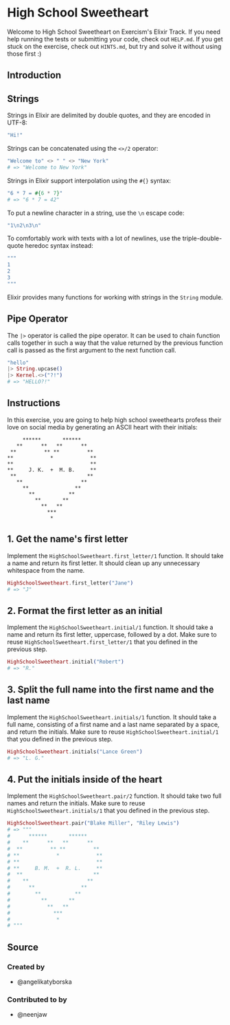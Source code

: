 # High School Sweetheart

Welcome to High School Sweetheart on Exercism's Elixir Track.
If you need help running the tests or submitting your code, check out `HELP.md`.
If you get stuck on the exercise, check out `HINTS.md`, but try and solve it without using those first :)

## Introduction

## Strings

Strings in Elixir are delimited by double quotes, and they are encoded in UTF-8:

```elixir
"Hi!"
```

Strings can be concatenated using the `<>/2` operator:

```elixir
"Welcome to" <> " " <> "New York"
# => "Welcome to New York"
```

Strings in Elixir support interpolation using the `#{}` syntax:

```elixir
"6 * 7 = #{6 * 7}"
# => "6 * 7 = 42"
```

To put a newline character in a string, use the `\n` escape code:

```elixir
"1\n2\n3\n"
```

To comfortably work with texts with a lot of newlines, use the triple-double-quote heredoc syntax instead:

```elixir
"""
1
2
3
"""
```

Elixir provides many functions for working with strings in the `String` module.

## Pipe Operator

The `|>` operator is called the pipe operator. It can be used to chain function calls together in such a way that the value returned by the previous function call is passed as the first argument to the next function call.

```elixir
"hello"
|> String.upcase()
|> Kernel.<>("?!")
# => "HELLO?!"
```

## Instructions

In this exercise, you are going to help high school sweethearts profess their love on social media by generating an ASCII heart with their initials:

```
     ******       ******
   **      **   **      **
 **         ** **         **
**            *            **
**                         **
**     J. K.  +  M. B.     **
 **                       **
   **                   **
     **               **
       **           **
         **       **
           **   **
             ***
              *
```

## 1. Get the name's first letter

Implement the `HighSchoolSweetheart.first_letter/1` function. It should take a name and return its first letter. It should clean up any unnecessary whitespace from the name.

```elixir
HighSchoolSweetheart.first_letter("Jane")
# => "J"
```

## 2. Format the first letter as an initial

Implement the `HighSchoolSweetheart.initial/1` function. It should take a name and return its first letter, uppercase, followed by a dot. Make sure to reuse `HighSchoolSweetheart.first_letter/1` that you defined in the previous step.

```elixir
HighSchoolSweetheart.initial("Robert")
# => "R."
```

## 3. Split the full name into the first name and the last name

Implement the `HighSchoolSweetheart.initials/1` function. It should take a full name, consisting of a first name and a last name separated by a space, and return the initials. Make sure to reuse `HighSchoolSweetheart.initial/1` that you defined in the previous step.

```elixir
HighSchoolSweetheart.initials("Lance Green")
# => "L. G."
```

## 4. Put the initials inside of the heart

Implement the `HighSchoolSweetheart.pair/2` function. It should take two full names and return the initials. Make sure to reuse `HighSchoolSweetheart.initials/1` that you defined in the previous step.

```elixir
HighSchoolSweetheart.pair("Blake Miller", "Riley Lewis")
# => """
#      ******       ******
#    **      **   **      **
#  **         ** **         **
# **            *            **
# **                         **
# **     B. M.  +  R. L.     **
#  **                       **
#    **                   **
#      **               **
#        **           **
#          **       **
#            **   **
#              ***
#               *
# """
```

## Source

### Created by

- @angelikatyborska

### Contributed to by

- @neenjaw
